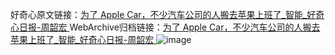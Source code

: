 好奇心原文链接：[为了 Apple Car，不少汽车公司的人搬去苹果上班了_智能_好奇心日报-周韶宏 ](https://www.qdaily.com/articles/12409.html)
WebArchive归档链接：[为了 Apple Car，不少汽车公司的人搬去苹果上班了_智能_好奇心日报-周韶宏 ](http://web.archive.org/web/20190623172713/https://www.qdaily.com/articles/12409.html)
![image](http://ww3.sinaimg.cn/large/007d5XDply1g3wjrxm4wcj30u02ry7wh)